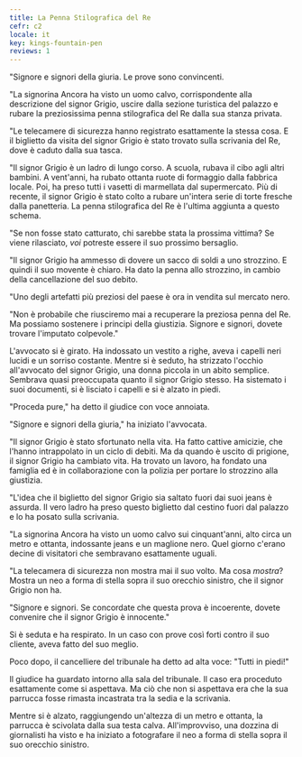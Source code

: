 ```yaml
---
title: La Penna Stilografica del Re
cefr: c2
locale: it
key: kings-fountain-pen
reviews: 1
---
```


"Signore e signori della giuria. Le prove sono convincenti.

"La signorina Ancora ha visto un uomo calvo, corrispondente alla descrizione del signor Grigio, uscire dalla sezione turistica del palazzo e rubare la preziosissima penna stilografica del Re dalla sua stanza privata.

"Le telecamere di sicurezza hanno registrato esattamente la stessa cosa. E il biglietto da visita del signor Grigio è stato trovato sulla scrivania del Re, dove è caduto dalla sua tasca.

"Il signor Grigio è un ladro di lungo corso. A scuola, rubava il cibo agli altri bambini. A vent'anni, ha rubato ottanta ruote di formaggio dalla fabbrica locale. Poi, ha preso tutti i vasetti di marmellata dal supermercato. Più di recente, il signor Grigio è stato colto a rubare un'intera serie di torte fresche dalla panetteria. La penna stilografica del Re è l'ultima aggiunta a questo schema.

"Se non fosse stato catturato, chi sarebbe stata la prossima vittima? Se viene rilasciato, *voi* potreste essere il suo prossimo bersaglio.

"Il signor Grigio ha ammesso di dovere un sacco di soldi a uno strozzino. E quindi il suo movente è chiaro. Ha dato la penna allo strozzino, in cambio della cancellazione del suo debito.

"Uno degli artefatti più preziosi del paese è ora in vendita sul mercato nero.

"Non è probabile che riusciremo mai a recuperare la preziosa penna del Re. Ma possiamo sostenere i principi della giustizia. Signore e signori, dovete trovare l'imputato colpevole."

L'avvocato si è girato. Ha indossato un vestito a righe, aveva i capelli neri lucidi e un sorriso costante. Mentre si è seduto, ha strizzato l'occhio all'avvocato del signor Grigio, una donna piccola in un abito semplice. Sembrava quasi preoccupata quanto il signor Grigio stesso. Ha sistemato i suoi documenti, si è lisciato i capelli e si è alzato in piedi.

"Proceda pure," ha detto il giudice con voce annoiata.

"Signore e signori della giuria," ha iniziato l'avvocata.

"Il signor Grigio è stato sfortunato nella vita. Ha fatto cattive amicizie, che l'hanno intrappolato in un ciclo di debiti. Ma da quando è uscito di prigione, il signor Grigio ha cambiato vita. Ha trovato un lavoro, ha fondato una famiglia ed è in collaborazione con la polizia per portare lo strozzino alla giustizia.

"L'idea che il biglietto del signor Grigio sia saltato fuori dai suoi jeans è assurda. Il vero ladro ha preso questo biglietto dal cestino fuori dal palazzo e lo ha posato sulla scrivania.

"La signorina Ancora ha visto un uomo calvo sui cinquant'anni, alto circa un metro e ottanta, indossante jeans e un maglione nero. Quel giorno c'erano decine di visitatori che sembravano esattamente uguali.

"La telecamera di sicurezza non mostra mai il suo volto. Ma cosa *mostra*? Mostra un neo a forma di stella sopra il suo orecchio sinistro, che il signor Grigio non ha.

"Signore e signori. Se concordate che questa prova è incoerente, dovete convenire che il signor Grigio è innocente."

Si è seduta e ha respirato. In un caso con prove così forti contro il suo cliente, aveva fatto del suo meglio.

Poco dopo, il cancelliere del tribunale ha detto ad alta voce: "Tutti in piedi!"

Il giudice ha guardato intorno alla sala del tribunale. Il caso era proceduto esattamente come si aspettava. Ma ciò che non si aspettava era che la sua parrucca fosse rimasta incastrata tra la sedia e la scrivania.

Mentre si è alzato, raggiungendo un'altezza di un metro e ottanta, la parrucca è scivolata dalla sua testa calva. All'improvviso, una dozzina di giornalisti ha visto e ha iniziato a fotografare il neo a forma di stella sopra il suo orecchio sinistro.